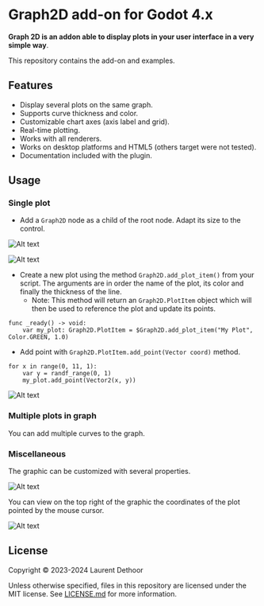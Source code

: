 # Graph2D add-on for Godot 4.x

**Graph 2D is an addon able to display plots in your user interface in a very simple way**.

This repository contains the add-on and examples.

## Features

- Display several plots on the same graph.
- Supports curve thickness and color.
- Customizable chart axes (axis label and grid).
- Real-time plotting.
- Works with all renderers.
- Works on desktop platforms and HTML5 (others target were not tested).
- Documentation included with the plugin.

## Usage

### Single plot
- Add a `Graph2D` node as a child of the root node. Adapt its size to the control.

![Alt text](screenshots/single_plot_scenetree.png)

![Alt text](screenshots/single_plot_2Dview.png)

- Create a new plot using the method `Graph2D.add_plot_item()` from your script. The arguments are in order the name of the plot, its color and finally the thickness of the line.
    - Note: This method will return an `Graph2D.PlotItem` object which will then be used to reference the plot and update its points.

```gdscript
func _ready() -> void:
	var my_plot: Graph2D.PlotItem = $Graph2D.add_plot_item("My Plot", Color.GREEN, 1.0)
```
- Add point with `Graph2D.PlotItem.add_point(Vector coord)` method.

```gdscript
for x in range(0, 11, 1):
	var y = randf_range(0, 1)
	my_plot.add_point(Vector2(x, y))
```
![Alt text](screenshots/single_plot_result.png)

### Multiple plots in graph

You can add multiple curves to the graph.

### Miscellaneous

The graphic can be customized with several properties.

![Alt text](screenshots/graph2d_properties.png)

You can view on the top right of the graphic the coordinates of the plot pointed by the mouse cursor.

![Alt text](screenshots/graphic_customized.png)

## License

Copyright © 2023-2024 Laurent Dethoor

Unless otherwise specified, files in this repository are licensed under the
MIT license. See [LICENSE.md](LICENSE.md) for more information.
